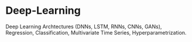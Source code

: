 # Deep-Learning
Deep Learning Archtectures (DNNs, LSTM, RNNs, CNNs, GANs), Regression, Classification, Multivariate Time Series,   Hyperparametrization.

